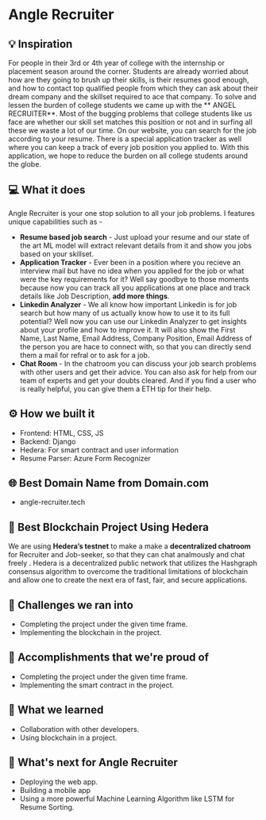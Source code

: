 # Angle Recruiter

## 💡 Inspiration
For people in their 3rd or 4th year of college with the internship or placement season around the corner. Students are already worried about how are they going to brush up their skills, is their resumes good enough, and how to contact top qualified people from which they can ask about their dream company and the skillset required to ace that company.  To solve and lessen the burden of college students we came up with the ** ANGEL RECRUITER**. Most of the bugging problems that college students like us face are whether our skill set matches this position or not and in surfing all these we waste a lot of our time. On our website, you can search for the job according to your resume. There is a special application tracker as well where you can keep a track of every job position you applied to.
With this application, we hope to reduce the burden on all college students around the globe.

## 💻 What it does

Angle Recruiter is your one stop solution to all your job problems. I features unique capabilities such as -

- **Resume based job search** - Just upload your resume and our state of the art ML model will extract relevant details from it and show you jobs based on your skillset.
- **Application Tracker** - Ever been in a position where you recieve an interview mail but have no idea when you applied for the job or what were the key requirements for it? Well say goodbye to those moments because now you can track all you applications at one place and track details like Job Description, **add more things**.
- **Linkedin Analyzer** - We all know how important Linkedin is for job search but how many of us actually know how to use it to its full potential? Well now you can use our Linkedin Analyzer to get insights about your profile and how to improve it. It will also show the First Name, Last Name, Email Address, Company Position, Email Address of the person you are hace to connect with, so that you can directly send them a mail for refral or to ask for a job.
- **Chat Room** - In the chatroom you can discuss your job search problems with other users and get their advice. You can also ask for help from our team of experts and get your doubts cleared. And if you find a user who is really helpful, you can give them a ETH tip for their help.

## ⚙️ How we built it

- Frontend: HTML, CSS, JS
- Backend: Django
- Hedera: For smart contract and user information
- Resume Parser: Azure Form Recognizer

## 🌐 Best Domain Name from Domain.com

- angle-recruiter.tech

## 🔐 Best Blockchain Project Using Hedera

We are using **Hedera’s testnet** to make a make a **decentralized chatroom** for Recruiter and Job-seeker, so that they can chat analmously and chat freely . Hedera is a decentralized public network that utilizes the Hashgraph consensus algorithm to overcome the traditional limitations of blockchain and allow one to create the next era of fast, fair, and secure applications.

## 🧠 Challenges we ran into

- Completing the project under the given time frame.
- Implementing the blockchain in the project.

## 🏅 Accomplishments that we're proud of

- Completing the project under the given time frame.
- Implementing the smart contract in the project.

## 📖 What we learned

- Collaboration with other developers.
- Using blockchain in a project.

## 🚀 What's next for Angle Recruiter

- Deploying the web app.
- Building a mobile app
- Using a more powerful Machine Learning Algorithm like LSTM for Resume Sorting.
